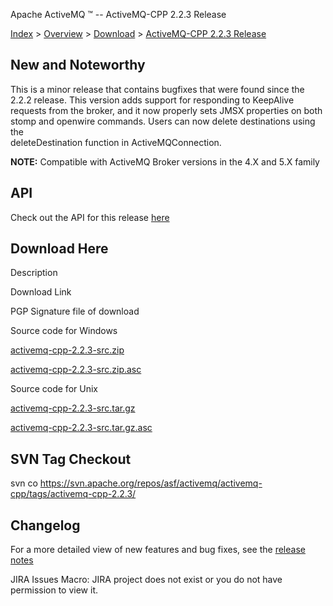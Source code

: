 Apache ActiveMQ ™ -- ActiveMQ-CPP 2.2.3 Release 

[Index](index.html) > [Overview](overview.md) > [Download](OverviewOverview/Overview/download.md) > [ActiveMQ-CPP 2.2.3 Release](Index/Overview/DownloadIndex/Overview/Download/Index/Overview/Download/activemq-cpp-223-release.md)

New and Noteworthy
------------------

This is a minor release that contains bugfixes that were found since the  
2.2.2 release. This version adds support for responding to KeepAlive  
requests from the broker, and it now properly sets JMSX properties on both  
stomp and openwire commands. Users can now delete destinations using the  
deleteDestination function in ActiveMQConnection.

  

**NOTE:** Compatible with ActiveMQ Broker versions in the 4.X and 5.X family

API
---

Check out the API for this release [here](http://activemq.apache.org/cms/api_docs/activemqcpp-2.2.1)

Download Here
-------------

Description

Download Link

PGP Signature file of download

Source code for Windows

[activemq-cpp-2.2.3-src.zip](http://www.apache.org/dyn/closer.cgi/activemq/activemq-cpp/source/activemq-cpp-2.2.3-src.zip)

[activemq-cpp-2.2.3-src.zip.asc](http://www.apache.org/dist/activemq/activemq-cpp/source/activemq-cpp-2.2.3-src.zip.asc)

Source code for Unix

[activemq-cpp-2.2.3-src.tar.gz](http://www.apache.org/dyn/closer.cgi/activemq/activemq-cpp/source/activemq-cpp-2.2.3-src.tar.gz)

[activemq-cpp-2.2.3-src.tar.gz.asc](http://www.apache.org/dist/activemq/activemq-cpp/source/activemq-cpp-2.2.3-src.tar.gz.asc)

SVN Tag Checkout
----------------

svn co https://svn.apache.org/repos/asf/activemq/activemq-cpp/tags/activemq-cpp-2.2.3/

Changelog
---------

For a more detailed view of new features and bug fixes, see the [release notes](http://issues.apache.org/activemq/secure/ReleaseNote.jspa?projectId=11000&styleName=Html&version=11999)  

JIRA Issues Macro: JIRA project does not exist or you do not have permission to view it.

 

